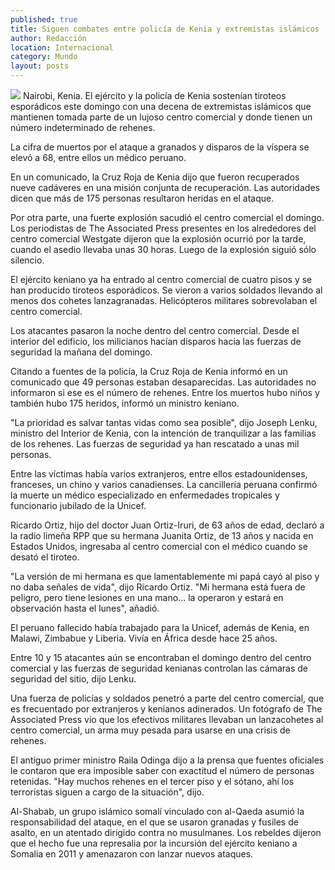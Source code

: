 ```yaml
---
published: true
title: Siguen combates entre policía de Kenia y extremistas islámicos
author: Redacción
location: Internacional
category: Mundo
layout: posts
---
```


![](http://i.imgur.com/8My6vTBm.jpg)
Nairobi, Kenia. El ejército y la policía de Kenia sostenían tiroteos esporádicos este domingo con una decena de extremistas islámicos que mantienen tomada parte de un lujoso centro comercial y donde tienen un número indeterminado de rehenes.

La cifra de muertos por el ataque a granados y disparos de la víspera se elevó a 68, entre ellos un médico peruano.

En un comunicado, la Cruz Roja de Kenia dijo que fueron recuperados nueve cadáveres en una misión conjunta de recuperación. Las autoridades dicen que más de 175 personas resultaron heridas en el ataque.

Por otra parte, una fuerte explosión sacudió el centro comercial el domingo. Los periodistas de The Associated Press presentes en los alrededores del centro comercial Westgate dijeron que la explosión ocurrió por la tarde, cuando el asedio llevaba unas 30 horas. Luego de la explosión siguió sólo silencio.

El ejército keniano ya ha entrado al centro comercial de cuatro pisos y se han producido tiroteos esporádicos. Se vieron a varios soldados llevando al menos dos cohetes lanzagranadas. Helicópteros militares sobrevolaban el centro comercial.

Los atacantes pasaron la noche dentro del centro comercial. Desde el interior del edificio, los milicianos hacían disparos hacia las fuerzas de seguridad la mañana del domingo.

Citando a fuentes de la policía, la Cruz Roja de Kenia informó en un comunicado que 49 personas estaban desaparecidas. Las autoridades no informaron si ese es el número de rehenes. Entre los muertos hubo niños y también hubo 175 heridos, informó un ministro keniano.

"La prioridad es salvar tantas vidas como sea posible", dijo Joseph Lenku, ministro del Interior de Kenia, con la intención de tranquilizar a las familias de los rehenes. Las fuerzas de seguridad ya han rescatado a unas mil personas.

Entre las víctimas había varios extranjeros, entre ellos estadounidenses, franceses, un chino y varios canadienses. La cancillería peruana confirmó la muerte un médico especializado en enfermedades tropicales y funcionario jubilado de la Unicef.

Ricardo Ortiz, hijo del doctor Juan Ortiz-Iruri, de 63 años de edad, declaró a la radio limeña RPP que su hermana Juanita Ortiz, de 13 años y nacida en Estados Unidos, ingresaba al centro comercial con el médico cuando se desató el tiroteo.

"La versión de mi hermana es que lamentablemente mi papá cayó al piso y no daba señales de vida", dijo Ricardo Ortiz. "Mi hermana está fuera de peligro, pero tiene lesiones en una mano... la operaron y estará en observación hasta el lunes", añadió.

El peruano fallecido había trabajado para la Unicef, además de Kenia, en Malawi, Zimbabue y Liberia. Vivía en África desde hace 25 años.

Entre 10 y 15 atacantes aún se encontraban el domingo dentro del centro comercial y las fuerzas de seguridad kenianas controlan las cámaras de seguridad del sitio, dijo Lenku.

Una fuerza de policías y soldados penetró a parte del centro comercial, que es frecuentado por extranjeros y kenianos adinerados. Un fotógrafo de The Associated Press vio que los efectivos militares llevaban un lanzacohetes al centro comercial, un arma muy pesada para usarse en una crisis de rehenes.

El antiguo primer ministro Raila Odinga dijo a la prensa que fuentes oficiales le contaron que era imposible saber con exactitud el número de personas retenidas. "Hay muchos rehenes en el tercer piso y el sótano, ahí los terroristas siguen a cargo de la situación", dijo.

Al-Shabab, un grupo islámico somalí vinculado con al-Qaeda asumió la responsabilidad del ataque, en el que se usaron granadas y fusiles de asalto, en un atentado dirigido contra no musulmanes. Los rebeldes dijeron que el hecho fue una represalia por la incursión del ejército keniano a Somalia en 2011 y amenazaron con lanzar nuevos ataques.
